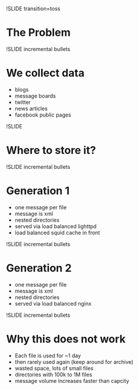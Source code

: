 !SLIDE transition=toss

# The Problem #

!SLIDE incremental bullets

# We collect data #

* blogs
* message boards
* twitter
* news articles
* facebook public pages

!SLIDE 

# Where to store it? #

!SLIDE incremental bullets

# Generation 1 #

* one message per file
* message is xml
* nested directories
* served via load balanced lighttpd
* load balanced squid cache in front

!SLIDE incremental bullets

# Generation 2 #

* one message per file
* message is xml
* nested directories
* served via load balanced nginx

!SLIDE incremental bullets

# Why this does not work #

* Each file is used for ~1 day
* then rarely used again (keep around for archive)
* wasted space, lots of small files 
* directories with 100k to 1M files
* message volume increases faster than capcity


